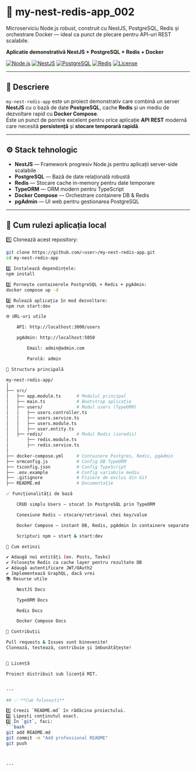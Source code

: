 # 🚀 my-nest-redis-app_002
Microserviciu Node.js robust, construit cu NestJS, PostgreSQL, Redis și orchestrare Docker — ideal ca punct de plecare pentru API-uri REST scalabile.

**Aplicatie demonstrativă NestJS + PostgreSQL + Redis + Docker**

[![Node.js](https://img.shields.io/badge/node-%3E%3D16.x-green)](https://nodejs.org/)
[![NestJS](https://img.shields.io/badge/nestjs-10.x-red)](https://nestjs.com/)
[![PostgreSQL](https://img.shields.io/badge/postgres-13-blue)](https://www.postgresql.org/)
[![Redis](https://img.shields.io/badge/redis-alpine-orange)](https://redis.io/)
[![License](https://img.shields.io/badge/license-MIT-lightgrey)](#)

---

## 📌 Descriere

`my-nest-redis-app` este un proiect demonstrativ care combină un server **NestJS** cu o bază de date **PostgreSQL**, cache **Redis** și un mediu de dezvoltare rapid cu **Docker Compose**.  
Este un punct de pornire excelent pentru orice aplicație **API REST** modernă care necesită **persistență** și **stocare temporară rapidă**.

---

## ⚙️ Stack tehnologic

- **NestJS** — Framework progresiv Node.js pentru aplicații server-side scalabile
- **PostgreSQL** — Bază de date relațională robustă
- **Redis** — Stocare cache in-memory pentru date temporare
- **TypeORM** — ORM modern pentru TypeScript
- **Docker Compose** — Orchestrare containere DB & Redis
- **pgAdmin** — UI web pentru gestionarea PostgreSQL

---

## 🚀 Cum rulezi aplicația local

1️⃣ Clonează acest repository:
```bash
git clone https://github.com/<user>/my-nest-redis-app.git
cd my-nest-redis-app

2️⃣ Instalează dependințele:
npm install

3️⃣ Pornește containerele PostgreSQL + Redis + pgAdmin:
docker compose up -d

4️⃣ Rulează aplicația în mod dezvoltare:
npm run start:dev

🌐 URL-uri utile

    API: http://localhost:3000/users

    pgAdmin: http://localhost:5050

        Email: admin@admin.com

        Parolă: admin

📁 Structura principală

my-nest-redis-app/
│
├── src/
│   ├── app.module.ts      # Modulul principal
│   ├── main.ts            # Bootstrap aplicație
│   ├── users/             # Modul users (TypeORM)
│   │   ├── users.controller.ts
│   │   ├── users.service.ts
│   │   ├── users.module.ts
│   │   ├── user.entity.ts
│   ├── redis/             # Modul Redis (ioredis)
│       ├── redis.module.ts
│       ├── redis.service.ts
│
├── docker-compose.yml     # Containere Postgres, Redis, pgAdmin
├── ormconfig.js           # Config DB TypeORM
├── tsconfig.json          # Config TypeScript
├── .env.example           # Config variabile mediu
├── .gitignore             # Fișiere de exclus din Git
├── README.md              # Documentație

✅ Funcționalități de bază

    CRUD simplu Users — stocat în PostgreSQL prin TypeORM

    Conexiune Redis — stocare/retrieval chei key/value

    Docker Compose — instant DB, Redis, pgAdmin în containere separate

    Scripturi npm — start & start:dev

🧩 Cum extinzi

✔️ Adaugă noi entități (ex. Posts, Tasks)
✔️ Folosește Redis ca cache layer pentru rezultate DB
✔️ Adaugă autentificare JWT/OAuth2
✔️ Implementează GraphQL, dacă vrei
📚 Resurse utile

    NestJS Docs

    TypeORM Docs

    Redis Docs

    Docker Compose Docs

🤝 Contribuții

Pull requests & Issues sunt binevenite!
Clonează, testează, contribuie și îmbunătățește!


📜 Licență

Proiect distribuit sub licență MIT.


---

## ✅ **Cum folosești**

1️⃣ Creezi `README.md` în rădăcina proiectului.  
2️⃣ Lipești conținutul exact.  
3️⃣ În `git`, faci:
```bash
git add README.md
git commit -m "Add professional README"
git push



---
